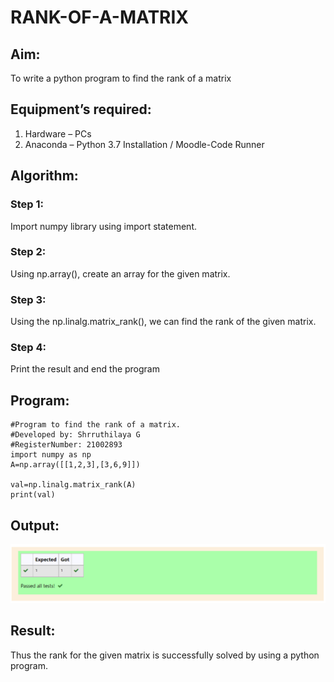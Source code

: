 # RANK-OF-A-MATRIX
## Aim:
To write a python program to find the rank of a matrix
## Equipment’s required:
1. 	Hardware – PCs
2. 	Anaconda – Python 3.7 Installation / Moodle-Code Runner
## Algorithm:

### Step 1: 
Import numpy library using import statement.
### Step 2: 
Using np.array(), create an array for the given matrix.
### Step 3: 
Using the np.linalg.matrix_rank(), we can find the rank of the given matrix.
### Step 4:
Print the result and end the program 
## Program:
```
#Program to find the rank of a matrix.
#Developed by: Shrruthilaya G
#RegisterNumber: 21002893
import numpy as np
A=np.array([[1,2,3],[3,6,9]])

val=np.linalg.matrix_rank(A)
print(val)
```
## Output:
![GitHub Logo](Rank.png)
## Result:
Thus the rank for the given matrix is successfully solved by  using a python program.


